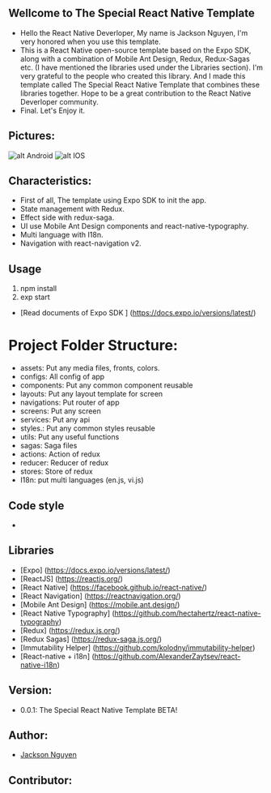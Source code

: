 ## Wellcome to The Special React Native Template

  - Hello the React Native Deverloper, My name is Jackson Nguyen, I'm very honored when you use this template.
  - This is a React Native open-source template based on the Expo SDK, along with a combination of Mobile Ant Design, Redux, Redux-Sagas etc. (I have mentioned the libraries used under the Libraries section). I'm very grateful to the people who created this library. And I made this template called The Special React Native Template that combines these libraries together. Hope to be a great contribution to the React Native Deverloper community.
  - Final. Let's Enjoy it.
## Pictures:
![alt Android](https://i.imgur.com/sNuhFF0.jpg)
![alt IOS](https://i.imgur.com/AY5tOYa.png)

## Characteristics:

  - First of all, The template using Expo SDK to init the app.
  - State management with Redux.
  - Effect side with redux-saga.
  - UI use Mobile Ant Design components and react-native-typography.
  - Multi language with I18n.
  - Navigation with react-navigation v2.

## Usage 

1. npm install
2. exp start
- [Read documents of Expo SDK ] (https://docs.expo.io/versions/latest/)

# Project Folder Structure: 

  - assets: Put any media files, fronts, colors.
  - configs: All config of app
  - components: Put any common component reusable
  - layouts: Put any layout template for screen
  - navigations: Put  router of app
  - screens: Put any screen
  - services: Put any api
  - styles.: Put any common styles reusable
  - utils: Put any useful functions
  - sagas: Saga files
  - actions: Action of redux
  - reducer: Reducer of redux
  - stores: Store of redux
  - I18n: put multi languages (en.js, vi.js)

## Code style

  - [eslint Airbnb]: (https://github.com/airbnb/javascriptreact)

## Libraries

  - [Expo] (https://docs.expo.io/versions/latest/)
  - [ReactJS] (https://reactjs.org/)
  - [React Native] (https://facebook.github.io/react-native/)
  - [React Navigation] (https://reactnavigation.org/)
  - [Mobile Ant Design] (https://mobile.ant.design/)
  - [React Native Typography] (https://github.com/hectahertz/react-native-typography)
  - [Redux] (https://redux.js.org/)
  - [Redux Sagas] (https://redux-saga.js.org/)
  - [Immutability Helper] (https://github.com/kolodny/immutability-helper)
  - [React-native + i18n] (https://github.com/AlexanderZaytsev/react-native-i18n)
## Version:

  - 0.0.1: The Special React Native Template BETA!

## Author: 

  - [Jackson Nguyen](https://github.com/jacksonnguyendev)

## Contributor:

